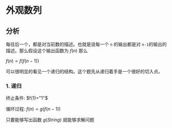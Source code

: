 # 外观数列

## 分析

每往后一个，都是对当前数的描述。也就是说每一个 `n` 的输出都是对 `n-1`的输出的描述。那么假设这个输出函数为 $f(n)$ 那么

$f(n) = f(f(n-1))$

可以很明显的看见一个递归的结构。这个题先从递归着手是一个很好的切入点。

### 1. 递归

终止条件: $f(1)="1"$

循环过程: $f(n) = g(f(n-1))$

只要能够写出函数 $g(String)$ 就能够求解问题